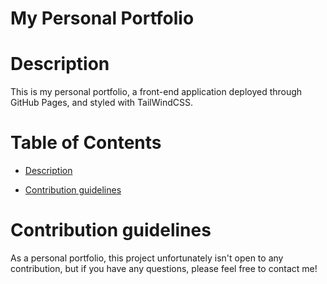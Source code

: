 # My Personal Portfolio

# Description

This is my personal portfolio, a front-end application deployed through GitHub Pages, and styled with TailWindCSS.

# Table of Contents

- [Description](#Description)

- [Contribution guidelines](#Contribution-guidelines)

# Contribution guidelines

As a personal portfolio, this project unfortunately isn't open to any contribution, but if you have any questions, please feel free to contact me!